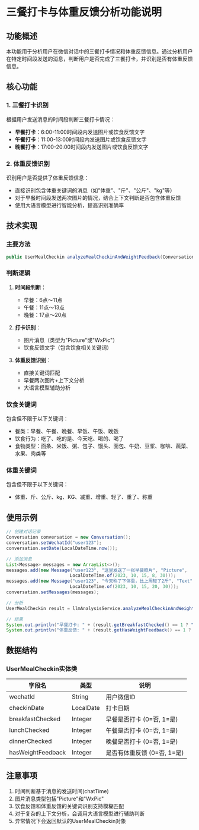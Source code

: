 # 三餐打卡与体重反馈分析功能说明

## 功能概述

本功能用于分析用户在微信对话中的三餐打卡情况和体重反馈信息。通过分析用户在特定时间段发送的消息，判断用户是否完成了三餐打卡，并识别是否有体重反馈信息。

## 核心功能

### 1. 三餐打卡识别

根据用户发送消息的时间段判断三餐打卡情况：

- **早餐打卡**：6:00-11:00时间段内发送图片或饮食反馈文字
- **午餐打卡**：11:00-13:00时间段内发送图片或饮食反馈文字
- **晚餐打卡**：17:00-20:00时间段内发送图片或饮食反馈文字

### 2. 体重反馈识别

识别用户是否提供了体重反馈信息：

- 直接识别包含体重关键词的消息（如"体重"、"斤"、"公斤"、"kg"等）
- 对于早餐时间段发送两次图片的情况，结合上下文判断是否包含体重反馈
- 使用大语言模型进行智能分析，提高识别准确率

## 技术实现

### 主要方法

```java
public UserMealCheckin analyzeMealCheckinAndWeightFeedback(Conversation conversation)
```

### 判断逻辑

1. **时间段判断**：
   - 早餐：6点～11点
   - 午餐：11点～13点
   - 晚餐：17点～20点

2. **打卡识别**：
   - 图片消息（类型为"Picture"或"WxPic"）
   - 饮食反馈文字（包含饮食相关关键词）

3. **体重反馈识别**：
   - 直接关键词匹配
   - 早餐两次图片+上下文分析
   - 大语言模型辅助分析

### 饮食关键词

包含但不限于以下关键词：
- 餐类：早餐、午餐、晚餐、早饭、午饭、晚饭
- 饮食行为：吃了、吃的是、今天吃、喝的、喝了
- 食物类型：面条、米饭、粥、包子、馒头、面包、牛奶、豆浆、咖啡、蔬菜、水果、肉类等

### 体重关键词

包含但不限于以下关键词：
- 体重、斤、公斤、kg、KG、减重、增重、轻了、重了、称重

## 使用示例

```java
// 创建对话记录
Conversation conversation = new Conversation();
conversation.setWechatId("user123");
conversation.setDate(LocalDateTime.now());

// 添加消息
List<Message> messages = new ArrayList<>();
messages.add(new Message("user123", "这里发送了一张早餐照片", "Picture", 
                        LocalDateTime.of(2023, 10, 15, 8, 30)));
messages.add(new Message("user123", "今天称了下体重，比上周轻了2斤", "Text", 
                        LocalDateTime.of(2023, 10, 15, 20, 30)));
conversation.setMessages(messages);

// 分析
UserMealCheckin result = llmAnalysisService.analyzeMealCheckinAndWeightFeedback(conversation);

// 结果
System.out.println("早餐打卡: " + (result.getBreakfastChecked() == 1 ? "是" : "否"));
System.out.println("体重反馈: " + (result.getHasWeightFeedback() == 1 ? "是" : "否"));
```

## 数据结构

### UserMealCheckin实体类

| 字段名 | 类型 | 说明 |
|-------|------|------|
| wechatId | String | 用户微信ID |
| checkinDate | LocalDate | 打卡日期 |
| breakfastChecked | Integer | 早餐是否打卡 (0=否, 1=是) |
| lunchChecked | Integer | 午餐是否打卡 (0=否, 1=是) |
| dinnerChecked | Integer | 晚餐是否打卡 (0=否, 1=是) |
| hasWeightFeedback | Integer | 是否有体重反馈 (0=否, 1=是) |

## 注意事项

1. 时间判断基于消息的发送时间(chatTime)
2. 图片消息类型包括"Picture"和"WxPic"
3. 饮食反馈和体重反馈的关键词识别支持模糊匹配
4. 对于复杂的上下文分析，会调用大语言模型进行辅助判断
5. 异常情况下会返回默认的UserMealCheckin对象